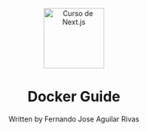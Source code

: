 <p align="center">
    <img alt="Curso de Next.js" src="https://www.docker.com/wp-content/uploads/2022/03/horizontal-logo-monochromatic-white.png.webp" width="120" />
</p>
<h1 align="center">
  Docker Guide
</h1>
<p align="center">
  Written by Fernando Jose Aguilar Rivas
</p>

